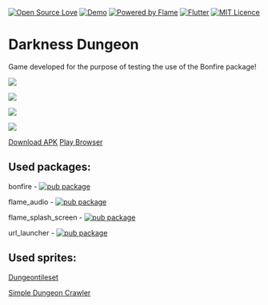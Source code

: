 [![Open Source Love](https://badges.frapsoft.com/os/v1/open-source.svg?v=102)](https://github.com/RafaelBarbosatec/darkness_dungeon)
[![Demo](https://img.shields.io/badge/Download-APK-green)](https://github.com/RafaelBarbosatec/darkness_dungeon/raw/master/demo/demo.apk)
[![Powered by Flame](https://img.shields.io/badge/Powered%20by-%F0%9F%94%A5-orange.svg)](https://flame-engine.org)
[![Flutter](https://img.shields.io/badge/Made%20with-Flutter-blue.svg)](https://flutter.dev/)
[![MIT Licence](https://badges.frapsoft.com/os/mit/mit.svg?v=103)](https://opensource.org/licenses/mit-license.php)


# Darkness Dungeon

Game developed for the purpose of testing the use of the Bonfire package!

![](https://github.com/RafaelBarbosatec/darkness_dungeon/blob/master/media/print1.jpg)

![](https://github.com/RafaelBarbosatec/darkness_dungeon/blob/master/media/print2.jpg)

![](https://github.com/RafaelBarbosatec/darkness_dungeon/blob/master/media/print3.jpg)

[![](http://boleiroapp.com.br/dist/img/google-play-badge.png)](https://play.google.com/store/apps/details?id=com.rafaelbarbosatec.darkness_dungeon)

[Download APK](https://github.com/RafaelBarbosatec/darkness_dungeon/raw/master/demo/demo.apk)
[Play Browser](https://rafaelbarbosatec.itch.io/darkness-dungeon)


## Used packages:
bonfire - [![pub package](https://img.shields.io/pub/v/bonfire.svg)](https://pub.dev/packages/bonfire)

flame_audio - [![pub package](https://img.shields.io/pub/v/flame_audio.svg)](https://pub.dev/packages/flame_audio)

flame_splash_screen - [![pub package](https://img.shields.io/pub/v/flame_splash_screen.svg)](https://pub.dev/packages/flame_splash_screen)

url_launcher - [![pub package](https://img.shields.io/pub/v/url_launcher.svg)](https://pub.dev/packages/url_launcher)

## Used sprites:

[Dungeontileset](https://0x72.itch.io/dungeontileset-ii)

[Simple Dungeon Crawler](https://o-lobster.itch.io/simple-dungeon-crawler-16x16-pixel-pack)
